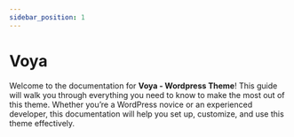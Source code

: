 ```yaml
---
sidebar_position: 1
---
```

# Voya
Welcome to the documentation for **Voya - Wordpress Theme**! This guide will walk you through everything you need to know to make the most out of this theme. Whether you’re a WordPress novice or an experienced developer, this documentation will help you set up, customize, and use this theme effectively.